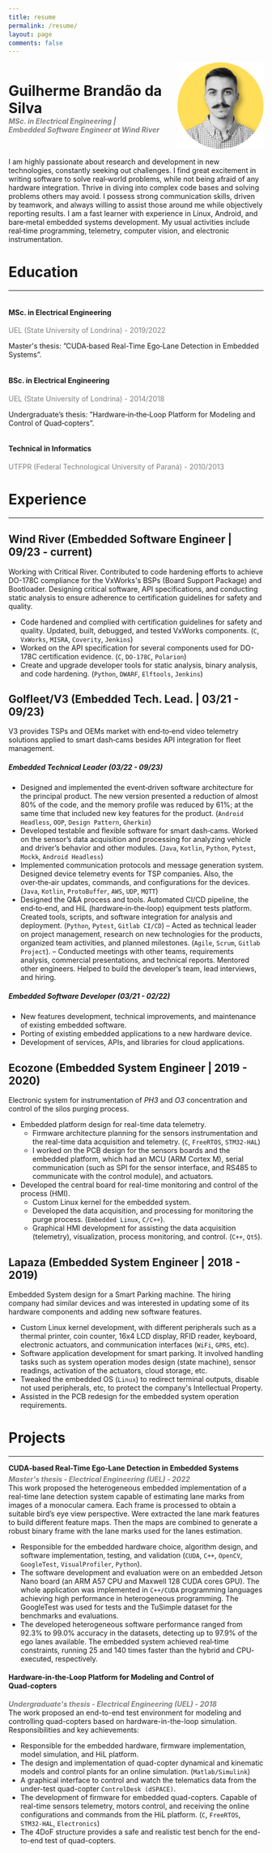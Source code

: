 ```yaml
---
title: resume
permalink: /resume/
layout: page
comments: false
---
```


<style>
    .container {
        overflow: auto;
    }

    .image-container {
        float: right;
        margin-left: 10px;
        margin-bottom: 0;
        margin-top: 0;
    }

    .name {
        margin-bottom: 0;
    }

    .subtitle {
        margin-top: 0;
        margin-bottom: 5px;
    }

    .gray-text {
        color: gray;
        margin: 0;
    }
</style>

<div class="container">
    <div class="image-container">
        <img src="/assets/img/profile.png" alt="Image Description" width="170">
    </div>
    <div>
        <h1 class="name">Guilherme Brandão da Silva</h1>
        <h5 class="subtitle">
            <p class="gray-text">MSc. in Electrical Engineering |</p>
            <p class="gray-text">Embedded Software Engineer at Wind River</p>
        </h5>
    </div>
</div>

I am highly passionate about research and development in new technologies, constantly seeking out challenges. I find great excitement in writing software to solve real‑world problems, while not being afraid of any hardware integration. Thrive in diving into complex code bases and solving problems others may avoid. I possess strong communication skills, driven by teamwork, and always willing to assist those around me while objectively reporting results. I am a fast learner with experience in Linux, Android, and bare‑metal embedded systems development. My usual activities include real‑time programming, telemetry, computer vision, and electronic instrumentation.

# Education

---
<div>
<div class="container">
    <h4> MSc. in Electrical Engineering </h4>
    <p class="gray-text">UEL (State University of Londrina) - 2019/2022</p>
    <p>Master's thesis: ”CUDA‐based Real-Time Ego‐Lane Detection in Embedded Systems”.</p>
</div>

<div class="container">
    <h4> BSc. in Electrical Engineering </h4>
    <p class="gray-text">UEL (State University of Londrina) - 2014/2018</p>
    <p>Undergraduate’s thesis: ”Hardware‐in‐the‐Loop Platform for Modeling and Control of Quad‐copters”.</p>
</div>

<div class="container">
    <h4> Technical in Informatics </h4>
    <p class="gray-text">UTFPR (Federal Technological University of Paraná) - 2010/2013</p>
</div>
</div>

# Experience
---
## Wind River (Embedded Software Engineer | 09/23 - current)
Working with Critical River.
Contributed to code hardening efforts to achieve DO-178C compliance for the VxWorks's BSPs (Board Support Package) and Bootloader. Designing critical software, API specifications, and conducting static analysis to ensure adherence to certification guidelines for safety and quality.
- Code hardened and complied with certification guidelines for safety and quality. Updated, built, debugged, and tested VxWorks components. (`C`, `VxWorks`, `MISRA`, `Coverity`, `Jenkins`)
- Worked on the API specification for several components used for DO-178C certification evidence. (`C`, `DO-178C`, `Polarion`)
- Create and upgrade developer tools for static analysis, binary analysis, and code hardening. (`Python`, `DWARF`, `Elftools`, `Jenkins`)
    
## Golfleet/V3 (Embedded Tech. Lead. | 03/21 - 09/23)
V3 provides TSPs and OEMs market with end‑to‑end video telemetry solutions applied to smart dash‑cams besides API integration for fleet management.
##### Embedded Technical Leader (03/22 - 09/23)
- Designed and implemented the event‑driven software architecture for the principal product. The new version presented a
reduction of almost 80% of the code, and the memory profile was reduced by 61%; at the same time that included new key features for the product. (`Android Headless`, `OOP`, `Design Pattern`, `Gherkin`)
- Developed testable and flexible software for smart dash‑cams. Worked on the sensor’s data acquisition and processing for analyzing vehicle and driver’s behavior and other modules.  (`Java`, `Kotlin`, `Python`, `Pytest`, `Mockk`, `Android Headless`)
- Implemented communication protocols and message generation system. Designed device telemetry events for TSP companies. Also, the over‑the‑air updates, commands, and configurations for the devices. (`Java`, `Kotlin`, `ProtoBuffer`, `AWS`, `UDP`, `MQTT`)
- Designed the Q&A process and tools. Automated CI/CD pipeline, the end‑to‑end, and HiL (hardware‑in‑the‑loop) equipment tests platform. Created tools, scripts, and software integration for analysis and deployment. (`Python`, `Pytest`, `Gitlab CI/CD`)
– Acted as technical leader on project management, research on new technologies for the products, organized team activities, and planned milestones. (`Agile`, `Scrum`, `Gitlab Project`).
– Conducted meetings with other teams, requirements analysis, commercial presentations, and technical reports. Mentored other engineers. Helped to build the developer’s team, lead interviews, and hiring.

    
##### Embedded Software Developer (03/21 - 02/22)
- New features development, technical improvements, and maintenance of existing embedded software.
- Porting of existing embedded applications to a new hardware device.
- Development of services, APIs, and libraries for cloud applications.


## Ecozone (Embedded System Engineer | 2019 - 2020)
Electronic system for instrumentation of *PH3* and *O3* concentration and control of the silos purging process.     
- Embedded platform design for real-time data telemetry.
    - Firmware architecture planning for the sensors instrumentation and the real-time data acquisition and telemetry. (`C`, `FreeRTOS`, `STM32-HAL`)
    - I worked on the PCB design for the sensors boards and the embedded platform, which had an MCU (ARM Cortex M), serial communication (such as SPI for the sensor interface, and RS485 to communicate with the control module), and actuators.
- Developed the central board for real-time monitoring and control of the process (HMI).
    - Custom Linux kernel for the embedded system.
    - Developed the data acquisition, and processing for monitoring the purge process. (`Embedded Linux`, `C/C++`).
    - Graphical HMI development for assisting the data acquisition (telemetry), visualization, process monitoring, and control. (`C++`, `Qt5`).
    

## Lapaza (Embedded System Engineer | 2018 - 2019)

Embedded System design for a Smart Parking machine. The hiring company had similar devices and was interested in updating some of its hardware components and adding new software features.

- Custom Linux kernel development, with different peripherals such as a thermal printer, coin counter, 16x4 LCD display, RFID reader, keyboard, electronic actuators, and communication interfaces (`WiFi`, `GPRS`, etc).
- Software application development for smart parking. It involved handling tasks such as system operation modes design (state machine), sensor readings, activation of the actuators, cloud storage, etc.
- Tweaked the embedded OS (`Linux`) to redirect terminal outputs, disable not used peripherals, etc, to protect the company's Intellectual Property.
- Assisted in the PCB redesign for the embedded system operation requirements.

# Projects
---
<div>
    <h4 class="subtitle">CUDA‑based Real-Time Ego‑Lane Detection in Embedded Systems</h4>
    <h5 class="gray-text">Master's thesis - Electrical Engineering (UEL) - 2022</h5>
</div>
This work proposed the heterogeneous embedded implementation of a real-time lane detection system capable of estimating lane marks from images of a monocular camera. Each frame is processed to obtain a suitable bird’s eye view perspective. Were extracted the lane mark features to build different feature maps. Then the maps are combined to generate a robust binary frame with the lane marks used for the lanes estimation.

- Responsible for the embedded hardware choice, algorithm design, and software implementation, testing, and validation (`CUDA`, `C++`, `OpenCV`, `GoogleTest`, `VisualProfiler`, `Python`).
- The software development and evaluation were on an embedded Jetson Nano board (an ARM A57 CPU and Maxwell 128 CUDA cores GPU). The whole application was implemented in `C++/CUDA` programming languages achieving high performance in heterogeneous programming. The GoogleTest was used for tests and the TuSimple dataset for the benchmarks and evaluations.
- The developed heterogeneous software performance ranged from 92.3% to 99.0% accuracy in the datasets, detecting up to 97.9% of the ego lanes available. The embedded system achieved real‐time constraints, running 25 and 140 times faster than the hybrid and CPU‐executed, respectively.

<div>
    <h4>Hardware‑in‑the‑Loop Platform for Modeling and Control of Quad‑copters</h4>
    <h5 class="gray-text">Undergraduate's thesis - Electrical Engineering (UEL) - 2018</h5>
</div>
The work proposed an end-to-end test environment for modeling and controlling quad-copters based on hardware-in-the-loop simulation.
Responsibilities and key achievements:

- Responsible for the embedded hardware, firmware implementation, model simulation, and HiL platform.
- The design and implementation of quad-copter dynamical and kinematic models and control plants for an online simulation. (`Matlab/Simulink`)
- A graphical interface to control and watch the telematics data from the under-test quad-copter `ControlDesk (dSPACE)`.
- The development of firmware for embedded quad-copters. Capable of real-time sensors telemetry, motors control, and receiving the online configurations and commands from the HiL platform. (`C`, `FreeRTOS`, `STM32-HAL`, `Electronics`)
- The 4DoF structure provides a safe and realistic test bench for the end-to-end test of quad-copters.

